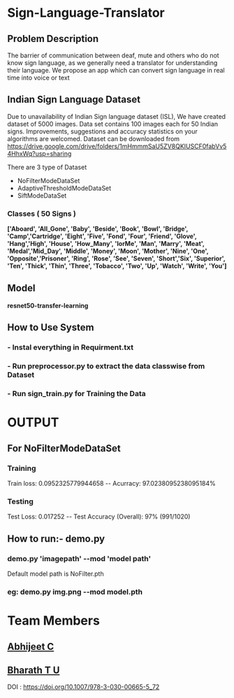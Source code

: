 # Sign-Language-Translator

## Problem Description
The barrier of communication between deaf, mute and others who do not know sign language, as we generally need a translator for understanding their language.
We propose an app which can convert sign language in real time into voice or text

## Indian Sign Language Dataset
Due to unavailability of Indian Sign language dataset (ISL), We have created dataset of 5000 images. Data set contains 100 images each for 50 Indian signs. Improvements, suggestions and accuracy statistics on your algorithms are welcomed. Dataset can be downloaded from
https://drive.google.com/drive/folders/1mHmmmSaU5ZV8QKIUSCF0fabVv54HhxWq?usp=sharing

There are 3 type of Dataset 
- NoFilterModeDataSet
- AdaptiveThresholdModeDataSet
- SiftModeDataSet


### Classes ( 50 Signs )
**['Aboard', 'All_Gone', 'Baby', 'Beside', 'Book', 'Bowl', 'Bridge', 
'Camp','Cartridge', 'Eight', 'Five', 'Fond', 'Four', 
'Friend', 'Glove', 'Hang','High', 'House', 'How_Many',
 'IorMe', 'Man', 'Marry', 'Meat', 'Medal','Mid_Day', 'Middle',
 'Money', 'Moon', 'Mother', 'Nine', 'One', 'Opposite','Prisoner', 
'Ring', 'Rose', 'See', 'Seven', 'Short','Six', 'Superior',
 'Ten', 'Thick', 'Thin', 'Three', 'Tobacco', 'Two', 'Up', 'Watch', 'Write', 'You']**


## Model 
#### resnet50-transfer-learning

## How to Use System
### - Instal everything in Requirment.txt
### - Run **preprocessor.py** to extract the data classwise from Dataset
### - Run **sign_train.py** for Training the Data
# OUTPUT
## For NoFilterModeDataSet
   ### Training 
   Train loss: 0.0952325779944658 -- Acurracy: 97.0238095238095184%
   ### Testing
   Test Loss: 0.017252  -- Test Accuracy (Overall): 97% (991/1020)
## How to run:- demo.py
### demo.py 'imagepath' --mod 'model path'
 Default model path is NoFilter.pth
### eg:  demo.py img.png --mod model.pth
# Team Members
## [Abhijeet C](https://github.com/abhijeet1999)
## [Bharath T U](https://github.com/5hade5layer)

DOI : https://doi.org/10.1007/978-3-030-00665-5_72


